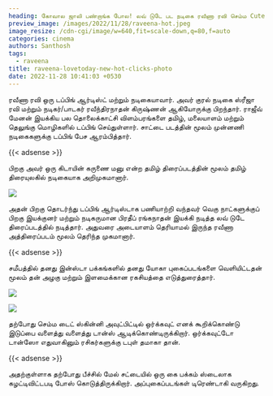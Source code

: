 ```yaml
---
heading: கோவால ஜாலி பண்றாங்க போல! லவ் டுடே பட நடிகை ரவீணா ரவி செம்ம Cute கிளிக்ஸ்.
preview_image: /images/2022/11/28/raveena-hot.jpeg
image_resize: /cdn-cgi/image/w=640,fit=scale-down,q=80,f=auto
categories: cinema
authors: Santhosh
tags:
  - raveena
title: raveena-lovetoday-new-hot-clicks-photo
date: 2022-11-28 10:41:03 +0530
---
```

ரவீணா ரவி ஒரு டப்பிங் ஆர்டிஸ்ட் மற்றும் நடிகையாவார். அவர் குரல் நடிகை ஸ்ரீஜா ரவி மற்றும் நடிகர்/பாடகர் ரவீந்திரநாதன் கிருஷ்ணன் ஆகியோருக்கு பிறந்தார். ராஜீவ் மேனன் இயக்கிய பல தொலைக்காட்சி விளம்பரங்களை தமிழ், மலையாளம் மற்றும் தெலுங்கு மொழிகளில் டப்பிங் செய்துள்ளார். சாட்டை படத்தின் மூலம் முன்னணி நடிகைகளுக்கு டப்பிங் பேச ஆரம்பித்தார்.

{{< adsense >}}


பிறகு அவர் ஒரு கிடாயின் கருணை மனு என்ற தமிழ் திரைப்படத்தின்  மூலம் தமிழ் திரையுலகில் நடிகையாக அறிமுகமானார். 

![](/images/2022/11/28/raveena-lovetoday-new-hot-clicks-photo2.jpeg)

அதன் பிறகு தொடர்ந்து டப்பிங்  ஆர்டிஸ்டாக பணியாற்றி வந்தவர் வெகு நாட்களுக்குப் பிறகு இயக்குனர் மற்றும் நடிகருமான பிரதீப் ரங்கநாதன் இயக்கி நடித்த லவ் டுடே திரைப்படத்தில் நடித்தார். அதுவரை அடையாளம் தெரியாமல் இருந்த ரவீணா அத்திரைப்படம் மூலம் தெரிந்த முகமானார்.

{{< adsense >}} 


சமீபத்தில் தனது இன்ஸ்டா பக்கங்களில் தனது யோகா புகைப்படங்களை வெளியிட்டதன் மூலம் தன் அழகு மற்றும் இளமைக்கான ரகசியத்தை எடுத்துரைத்தார்.


![](/images/2022/11/28/raveena-lovetoday-new-hot-clicks-photo44.jpeg)

![](/images/2022/11/28/raveena-lovetoday-new-hot-clicks-photo.jpeg)

தற்போது செம்ம டைட் ஸ்கின்னி அவுட்பிட்டில் ஒர்க்கவுட் எனக் கூறிக்கொண்டு இடுப்பை வளைத்து வளைத்து டான்ஸ் ஆடிக்கொண்டிருக்கிறார். ஒர்க்கவுட்டோ டான்ஸோ எதுவாகினும் ரசிகர்களுக்கு டபுள் தமாகா தான். 

{{< adsense >}}


அதற்குள்ளாக தற்போது பீச்சில் மேல் சட்டையில் ஒரு கை பக்கம் ஸ்டைலாக கழட்டிவிட்டபடி போஸ் கொடுத்திருக்கிறார். அப்புகைப்படங்கள் டிரெண்டாகி வருகிறது.